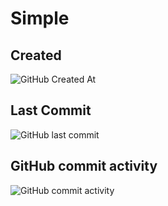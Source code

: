 # Simple

## Created
![GitHub Created At](https://img.shields.io/github/created-at/saravanars07/Simple)

## Last Commit
![GitHub last commit](https://img.shields.io/github/last-commit/saravanars07/simple)

## GitHub commit activity
![GitHub commit activity](https://img.shields.io/github/commit-activity/t/saravanars07/Simple)
